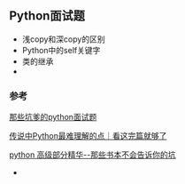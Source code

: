 ## Python面试题

- 浅copy和深copy的区别
- Python中的self关键字
- 类的继承
- 





### 参考

[那些坑爹的python面试题](https://www.cnblogs.com/clement-jiao/articles/8719323.html)

[传说中Python最难理解的点｜看这完篇就够了](https://blog.csdn.net/sinat_38682860/article/details/84933417)

[python 高级部分精华--那些书本不会告诉你的坑](https://www.cnblogs.com/Frank99/p/9563980.html)

- 